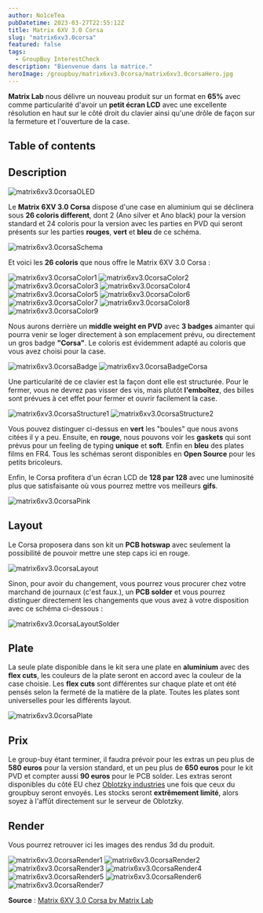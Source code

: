 ```yaml
---
author: No1ceTea
pubDatetime: 2023-03-27T22:55:12Z
title: Matrix 6XV 3.0 Corsa
slug: "matrix6xv3.0corsa"
featured: false
tags:
  - GroupBuy InterestCheck
description: "Bienvenue dans la matrice."
heroImage: /groupbuy/matrix6xv3.0corsa/matrix6xv3.0corsaHero.jpg
---
```


**Matrix Lab** nous délivre un nouveau produit sur un format en **65%** avec comme particularité d'avoir un **petit écran LCD** avec une excellente résolution en haut sur le côté droit du clavier ainsi qu'une drôle de façon sur la fermeture et l'ouverture de la case.

## Table of contents

## Description

![matrix6xv3.0corsaOLED](/groupbuy/matrix6xv3.0corsa/matrix6xv3.0corsaOLED.jpg)

Le **Matrix 6XV 3.0 Corsa** dispose d'une case en aluminium qui se déclinera sous **26 coloris different**, dont 2 (Ano silver et Ano black) pour la version standard et 24 coloris pour la version avec les parties en PVD qui seront présents sur les parties **rouges**, **vert** et **bleu** de ce schéma.

![matrix6xv3.0corsaSchema](/groupbuy/matrix6xv3.0corsa/matrix6xv3.0corsaSchema.jpg)

Et voici les **26 coloris** que nous offre le Matrix 6XV 3.0 Corsa :

![matrix6xv3.0corsaColor1](/groupbuy/matrix6xv3.0corsa/matrix6xv3.0corsaColor1.png)
![matrix6xv3.0corsaColor2](/groupbuy/matrix6xv3.0corsa/matrix6xv3.0corsaColor2.png)
![matrix6xv3.0corsaColor3](/groupbuy/matrix6xv3.0corsa/matrix6xv3.0corsaColor3.png)
![matrix6xv3.0corsaColor4](/groupbuy/matrix6xv3.0corsa/matrix6xv3.0corsaColor4.png)
![matrix6xv3.0corsaColor5](/groupbuy/matrix6xv3.0corsa/matrix6xv3.0corsaColor5.png)
![matrix6xv3.0corsaColor6](/groupbuy/matrix6xv3.0corsa/matrix6xv3.0corsaColor6.png)
![matrix6xv3.0corsaColor7](/groupbuy/matrix6xv3.0corsa/matrix6xv3.0corsaColor7.png)
![matrix6xv3.0corsaColor8](/groupbuy/matrix6xv3.0corsa/matrix6xv3.0corsaColor8.png)
![matrix6xv3.0corsaColor9](/groupbuy/matrix6xv3.0corsa/matrix6xv3.0corsaColor9.png)

Nous aurons derrière un **middle weight en PVD** avec **3 badges** aimanter qui pourra venir se loger directement à son emplacement prévu, ou directement un gros badge **"Corsa"**. Le coloris est évidemment adapté au coloris que vous avez choisi pour la case.

![matrix6xv3.0corsaBadge](/groupbuy/matrix6xv3.0corsa/matrix6xv3.0corsaBadge.png)
![matrix6xv3.0corsaBadgeCorsa](/groupbuy/matrix6xv3.0corsa/matrix6xv3.0corsaBadgeCorsa.png)

Une particularité de ce clavier est la façon dont elle est structurée. Pour le fermer, vous ne devrez pas visser des vis, mais plutôt **l'emboîtez**, des billes sont prévues à cet effet pour fermer et ouvrir facilement la case.

![matrix6xv3.0corsaStructure1](/groupbuy/matrix6xv3.0corsa/matrix6xv3.0corsaStructure1.jpg)
![matrix6xv3.0corsaStructure2](/groupbuy/matrix6xv3.0corsa/matrix6xv3.0corsaStructure2.jpg)

Vous pouvez distinguer ci-dessus en **vert** les "boules" que nous avons citées il y a peu. Ensuite, en **rouge**, nous pouvons voir les **gaskets** qui sont prévus pour un feeling de typing **unique** et **soft**. Enfin en **bleu** des plates films en FR4. Tous les schémas seront disponibles en **Open Source** pour les petits bricoleurs.

Enfin, le Corsa profitera d'un écran LCD de **128 par 128** avec une luminosité plus que satisfaisante où vous pourrez mettre vos meilleurs **gifs**.

![matrix6xv3.0corsaPink](/groupbuy/matrix6xv3.0corsa/matrix6xv3.0corsaPink.jpg)

## Layout

Le Corsa proposera dans son kit un **PCB hotswap** avec seulement la possibilité de pouvoir mettre une step caps ici en rouge.

![matrix6xv3.0corsaLayout](/groupbuy/matrix6xv3.0corsa/matrix6xv3.0corsaLayout.png)

Sinon, pour avoir du changement, vous pourrez vous procurer chez votre marchand de journaux (c'est faux.), un **PCB solder** et vous pourrez distinguer directement les changements que vous avez à votre disposition avec ce schéma ci-dessous :

![matrix6xv3.0corsaLayoutSolder](/groupbuy/matrix6xv3.0corsa/matrix6xv3.0corsaLayoutSolder.png)

## Plate

La seule plate disponible dans le kit sera une plate en **aluminium** avec des **flex cuts**, les couleurs de la plate seront en accord avec la couleur de la case choisie. Les **flex cuts** sont différentes sur chaque plate et ont été pensés selon la fermeté de la matière de la plate. Toutes les plates sont universelles pour les différents layout.

![matrix6xv3.0corsaPlate](/groupbuy/matrix6xv3.0corsa/matrix6xv3.0corsaPlate.png)

## Prix

Le group-buy étant terminer, il faudra prévoir pour les extras un peu plus de **580 euros** pour la version standard, et un peu plus de **650 euros** pour le kit PVD et compter aussi **90 euros** pour le PCB solder. Les extras seront disponibles du côté EU chez [Oblotzky industries](https://oblotzky.industries/products/matrix-6xv-3-0-corsa?variant=43748099129612) une fois que ceux du groupbuy seront envoyés. Les stocks seront **extrêmement limité**, alors soyez à l'affût directement sur le serveur de Oblotzky.

## Render

Vous pourrez retrouver ici les images des rendus 3d du produit.

![matrix6xv3.0corsaRender1](/groupbuy/matrix6xv3.0corsa/matrix6xv3.0corsaRender1.jpg)
![matrix6xv3.0corsaRender2](/groupbuy/matrix6xv3.0corsa/matrix6xv3.0corsaRender2.jpg)
![matrix6xv3.0corsaRender3](/groupbuy/matrix6xv3.0corsa/matrix6xv3.0corsaRender3.jpg)
![matrix6xv3.0corsaRender4](/groupbuy/matrix6xv3.0corsa/matrix6xv3.0corsaRender4.jpg)
![matrix6xv3.0corsaRender5](/groupbuy/matrix6xv3.0corsa/matrix6xv3.0corsaRender5.jpg)
![matrix6xv3.0corsaRender6](/groupbuy/matrix6xv3.0corsa/matrix6xv3.0corsaRender6.jpg)
![matrix6xv3.0corsaRender7](/groupbuy/matrix6xv3.0corsa/matrix6xv3.0corsaRender7.jpg)

**Source** : [Matrix 6XV 3.0 Corsa by Matrix Lab](https://matrixlab.notion.site/6XV-3-0-Corsa-Introduction-document-f9bfcf5bfbc14331beccfbe7962c578a)
